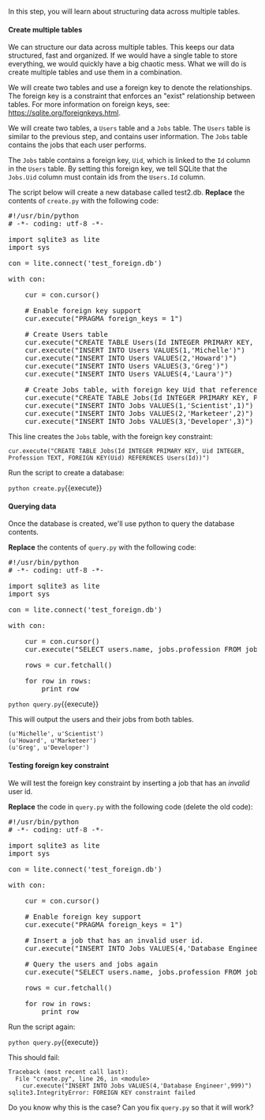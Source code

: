 In this step, you will learn about structuring data across multiple tables.

#### Create multiple tables

We can structure our data across multiple tables. This keeps our data structured, fast and organized.  If we would have a single table to store everything, we would quickly have a big chaotic mess. What we will do is create multiple tables and use them in a combination.

We will create two tables and use a foreign key to denote the relationships. The foreign key is a constraint that enforces an "exist" relationship between tables. For more information on foreign keys, see: https://sqlite.org/foreignkeys.html.

We will create two tables, a `Users` table and a `Jobs` table. The `Users` table is similar to the previous step, and contains user information. The `Jobs` table contains the jobs that each user performs.

The `Jobs` table contains a foreign key, `Uid`, which is linked to the `Id` column in the `Users` table. By setting this foreign key, we tell SQLite that the `Jobs.Uid` column must contain ids from the `Users.Id` column.

The script below will create a new database called test2.db. **Replace** the contents of `create.py` with the following code:

<pre class="file" data-filename="create.py" data-target="replace">
#!/usr/bin/python
# -*- coding: utf-8 -*-

import sqlite3 as lite
import sys

con = lite.connect('test_foreign.db')

with con:

    cur = con.cursor()

    # Enable foreign key support
    cur.execute("PRAGMA foreign_keys = 1")

    # Create Users table
    cur.execute("CREATE TABLE Users(Id INTEGER PRIMARY KEY, Name TEXT)")
    cur.execute("INSERT INTO Users VALUES(1,'Michelle')")
    cur.execute("INSERT INTO Users VALUES(2,'Howard')")
    cur.execute("INSERT INTO Users VALUES(3,'Greg')")
    cur.execute("INSERT INTO Users VALUES(4,'Laura')")

    # Create Jobs table, with foreign key Uid that references Users.Id
    cur.execute("CREATE TABLE Jobs(Id INTEGER PRIMARY KEY, Profession TEXT, Uid INTEGER, FOREIGN KEY(Uid) REFERENCES Users(Id))")
    cur.execute("INSERT INTO Jobs VALUES(1,'Scientist',1)")
    cur.execute("INSERT INTO Jobs VALUES(2,'Marketeer',2)")
    cur.execute("INSERT INTO Jobs VALUES(3,'Developer',3)")
</pre>

This line creates the `Jobs` table, with the foreign key constraint: 

```
cur.execute("CREATE TABLE Jobs(Id INTEGER PRIMARY KEY, Uid INTEGER, Profession TEXT, FOREIGN KEY(Uid) REFERENCES Users(Id))")
```
Run the script to create a database:

`python create.py`{{execute}}

#### Querying data

Once the database is created, we'll use python to query the database contents.

**Replace** the contents of `query.py` with the following code:

<pre class="file" data-filename="query.py" data-target="replace">
#!/usr/bin/python
# -*- coding: utf-8 -*-

import sqlite3 as lite
import sys

con = lite.connect('test_foreign.db')

with con:

    cur = con.cursor()
    cur.execute("SELECT users.name, jobs.profession FROM jobs INNER JOIN users ON users.ID = jobs.uid")

    rows = cur.fetchall()

    for row in rows:
        print row
</pre>

`python query.py`{{execute}}

This will output the users and their jobs from both tables.

```
(u'Michelle', u'Scientist')
(u'Howard', u'Marketeer')
(u'Greg', u'Developer')
```

#### Testing foreign key constraint

We will test the foreign key constraint by inserting a job that has an *invalid* user id.

**Replace** the code in `query.py` with the following code (delete the old code):

<pre class="file" data-filename="query.py" data-target="replace">
#!/usr/bin/python
# -*- coding: utf-8 -*-

import sqlite3 as lite
import sys

con = lite.connect('test_foreign.db')

with con:

    cur = con.cursor()

    # Enable foreign key support
    cur.execute("PRAGMA foreign_keys = 1")

    # Insert a job that has an invalid user id.
    cur.execute("INSERT INTO Jobs VALUES(4,'Database Engineer',999)")

    # Query the users and jobs again
    cur.execute("SELECT users.name, jobs.profession FROM jobs INNER JOIN users ON users.ID = jobs.uid")

    rows = cur.fetchall()

    for row in rows:
        print row
</pre>

Run the script again:

`python query.py`{{execute}}

This should fail:

```
Traceback (most recent call last):
  File "create.py", line 26, in <module>
    cur.execute("INSERT INTO Jobs VALUES(4,'Database Engineer',999)")
sqlite3.IntegrityError: FOREIGN KEY constraint failed
```

Do you know why this is the case? Can you fix `query.py` so that it will work?
